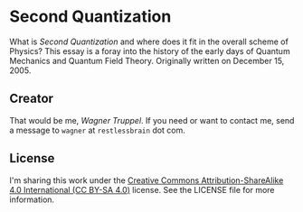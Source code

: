 # Second Quantization

What is _Second Quantization_ and where does it fit in the overall scheme of Physics? This essay is a foray into the history of the early days of Quantum Mechanics and Quantum Field Theory. Originally written on December 15, 2005.

## Creator

That would be me, _Wagner Truppel_. If you need or want to contact me, send a message to `wagner` at `restlessbrain` dot com.

## License

I'm sharing this work under the [Creative Commons Attribution-ShareAlike 4.0 International (CC BY-SA 4.0)](http://creativecommons.org/licenses/by-sa/4.0/) license. See the LICENSE file for more information.

